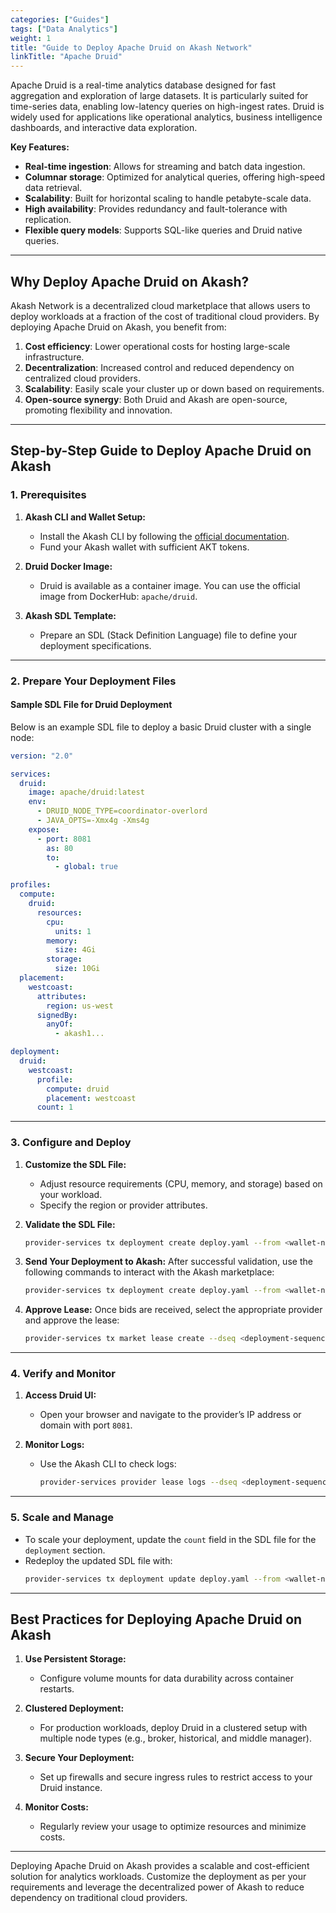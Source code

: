 ```yaml
---
categories: ["Guides"]
tags: ["Data Analytics"]
weight: 1
title: "Guide to Deploy Apache Druid on Akash Network"
linkTitle: "Apache Druid"
---
```


Apache Druid is a real-time analytics database designed for fast aggregation and exploration of large datasets. It is particularly suited for time-series data, enabling low-latency queries on high-ingest rates. Druid is widely used for applications like operational analytics, business intelligence dashboards, and interactive data exploration.  

**Key Features:**
- **Real-time ingestion**: Allows for streaming and batch data ingestion.
- **Columnar storage**: Optimized for analytical queries, offering high-speed data retrieval.
- **Scalability**: Built for horizontal scaling to handle petabyte-scale data.
- **High availability**: Provides redundancy and fault-tolerance with replication.
- **Flexible query models**: Supports SQL-like queries and Druid native queries.

---

## Why Deploy Apache Druid on Akash?

Akash Network is a decentralized cloud marketplace that allows users to deploy workloads at a fraction of the cost of traditional cloud providers. By deploying Apache Druid on Akash, you benefit from:
1. **Cost efficiency**: Lower operational costs for hosting large-scale infrastructure.
2. **Decentralization**: Increased control and reduced dependency on centralized cloud providers.
3. **Scalability**: Easily scale your cluster up or down based on requirements.
4. **Open-source synergy**: Both Druid and Akash are open-source, promoting flexibility and innovation.

---

## Step-by-Step Guide to Deploy Apache Druid on Akash

### 1. Prerequisites

1. **Akash CLI and Wallet Setup:**
   - Install the Akash CLI by following the [official documentation](/docs/deployments/akash-cli/overview/).
   - Fund your Akash wallet with sufficient AKT tokens.

2. **Druid Docker Image:**
   - Druid is available as a container image. You can use the official image from DockerHub: `apache/druid`.

3. **Akash SDL Template:**
   - Prepare an SDL (Stack Definition Language) file to define your deployment specifications.

---

### 2. Prepare Your Deployment Files

#### Sample SDL File for Druid Deployment

Below is an example SDL file to deploy a basic Druid cluster with a single node:

```yaml
version: "2.0"

services:
  druid:
    image: apache/druid:latest
    env:
      - DRUID_NODE_TYPE=coordinator-overlord
      - JAVA_OPTS=-Xmx4g -Xms4g
    expose:
      - port: 8081
        as: 80
        to:
          - global: true

profiles:
  compute:
    druid:
      resources:
        cpu:
          units: 1
        memory:
          size: 4Gi
        storage:
          size: 10Gi
  placement:
    westcoast:
      attributes:
        region: us-west
      signedBy:
        anyOf:
          - akash1...

deployment:
  druid:
    westcoast:
      profile:
        compute: druid
        placement: westcoast
      count: 1
```

---

### 3. Configure and Deploy

1. **Customize the SDL File:**
   - Adjust resource requirements (CPU, memory, and storage) based on your workload.
   - Specify the region or provider attributes.

2. **Validate the SDL File:**
   ```bash
   provider-services tx deployment create deploy.yaml --from <wallet-name>
   ```

3. **Send Your Deployment to Akash:**
   After successful validation, use the following commands to interact with the Akash marketplace:
   ```bash
   provider-services tx deployment create deploy.yaml --from <wallet-name>
   ```

4. **Approve Lease:**
   Once bids are received, select the appropriate provider and approve the lease:
   ```bash
   provider-services tx market lease create --dseq <deployment-sequence> --from <wallet-name>
   ```

---

### 4. Verify and Monitor

1. **Access Druid UI:**
   - Open your browser and navigate to the provider’s IP address or domain with port `8081`.

2. **Monitor Logs:**
   - Use the Akash CLI to check logs:
     ```bash
     provider-services provider lease logs --dseq <deployment-sequence> --from <wallet-name>
     ```

---

### 5. Scale and Manage

- To scale your deployment, update the `count` field in the SDL file for the `deployment` section.
- Redeploy the updated SDL file with:
  ```bash
  provider-services tx deployment update deploy.yaml --from <wallet-name>
  ```

---

## Best Practices for Deploying Apache Druid on Akash

1. **Use Persistent Storage:**
   - Configure volume mounts for data durability across container restarts.

2. **Clustered Deployment:**
   - For production workloads, deploy Druid in a clustered setup with multiple node types (e.g., broker, historical, and middle manager).

3. **Secure Your Deployment:**
   - Set up firewalls and secure ingress rules to restrict access to your Druid instance.

4. **Monitor Costs:**
   - Regularly review your usage to optimize resources and minimize costs.

---

Deploying Apache Druid on Akash provides a scalable and cost-efficient solution for analytics workloads. Customize the deployment as per your requirements and leverage the decentralized power of Akash to reduce dependency on traditional cloud providers.